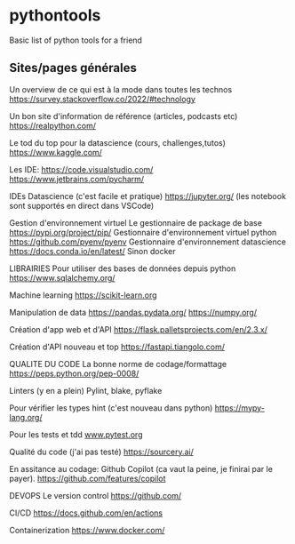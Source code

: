 # pythontools
Basic list of python tools for a friend

## Sites/pages générales
Un overview de ce qui est à la mode dans toutes les technos
https://survey.stackoverflow.co/2022/#technology

Un bon site d'information de référence (articles, podcasts etc)
https://realpython.com/

Le tod du top pour la datascience (cours, challenges,tutos)
https://www.kaggle.com/

Les IDE:
https://code.visualstudio.com/
https://www.jetbrains.com/pycharm/

IDEs Datascience (c'est facile et pratique)
https://jupyter.org/ (les notebook sont supportés en direct dans VSCode)


Gestion d'environnement virtuel
Le gestionnaire de package de base https://pypi.org/project/pip/
Gestionnaire d'environnement virtuel python https://github.com/pyenv/pyenv
Gestionnaire d'environnement datascience https://docs.conda.io/en/latest/
Sinon docker


LIBRAIRIES
Pour utiliser des bases de données depuis python
https://www.sqlalchemy.org/

Machine learning
https://scikit-learn.org

Manipulation de data
https://pandas.pydata.org/
https://numpy.org/

Création d'app web et d'API
https://flask.palletsprojects.com/en/2.3.x/

Création d'API nouveau et top
https://fastapi.tiangolo.com/

QUALITE DU CODE
La bonne norme de codage/formattage
https://peps.python.org/pep-0008/

Linters (y en a plein)
Pylint, blake, pyflake

Pour vérifier les types hint (c'est nouveau dans python)
https://mypy-lang.org/

Pour les tests et tdd
www.pytest.org

Qualité du code (j'ai pas testé)
https://sourcery.ai/

En assitance au codage:
Github Copilot (ca vaut la peine, je finirai par le payer).
https://github.com/features/copilot

DEVOPS
Le version control
https://github.com/

CI/CD
https://docs.github.com/en/actions

Containerization
https://www.docker.com/






